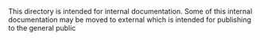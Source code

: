 This directory is intended for internal documentation.  Some of this internal documentation may be moved to external which is intended for publishing to the general public
